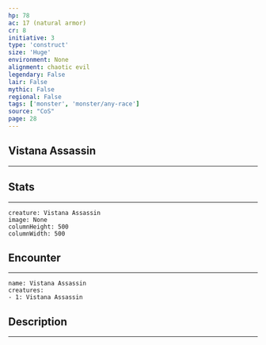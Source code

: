 ```yaml
---
hp: 78
ac: 17 (natural armor)
cr: 8
initiative: 3
type: 'construct'    
size: 'Huge'
environment: None
alignment: chaotic evil
legendary: False
lair: False
mythic: False
regional: False
tags: ['monster', 'monster/any-race']
source: "CoS"
page: 28
---
```


## Vistana Assassin
---



## Stats
---

```statblock
creature: Vistana Assassin
image: None
columnHeight: 500
columnWidth: 500
```

## Encounter
---

```encounter-table
name: Vistana Assassin
creatures:
- 1: Vistana Assassin
```

## Description
---




